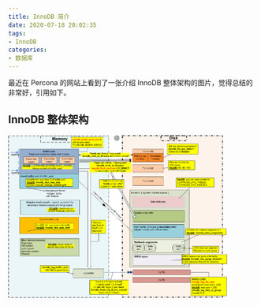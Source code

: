 ```yaml
---
title: InnoDB 简介
date: 2020-07-18 20:02:35
tags:
- InnoDB
categories: 
- 数据库
---
```


最近在 Percona 的网站上看到了一张介绍 InnoDB 整体架构的图片，觉得总结的非常好，引用如下。

<!-- more -->

## InnoDB 整体架构

<img src="/images/innodb-intro.png" width="88%"/>